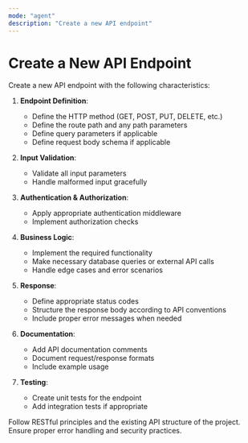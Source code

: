 ```yaml
---
mode: "agent"
description: "Create a new API endpoint"
---
```

# Create a New API Endpoint

Create a new API endpoint with the following characteristics:

1. **Endpoint Definition**:
   - Define the HTTP method (GET, POST, PUT, DELETE, etc.)
   - Define the route path and any path parameters
   - Define query parameters if applicable
   - Define request body schema if applicable

2. **Input Validation**:
   - Validate all input parameters
   - Handle malformed input gracefully

3. **Authentication & Authorization**:
   - Apply appropriate authentication middleware
   - Implement authorization checks

4. **Business Logic**:
   - Implement the required functionality
   - Make necessary database queries or external API calls
   - Handle edge cases and error scenarios

5. **Response**:
   - Define appropriate status codes
   - Structure the response body according to API conventions
   - Include proper error messages when needed

6. **Documentation**:
   - Add API documentation comments
   - Document request/response formats
   - Include example usage

7. **Testing**:
   - Create unit tests for the endpoint
   - Add integration tests if appropriate

Follow RESTful principles and the existing API structure of the project. Ensure proper error handling and security practices.
